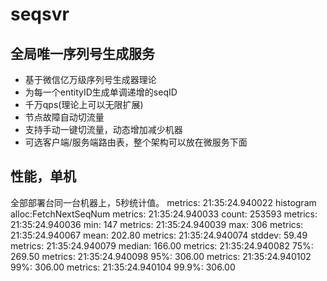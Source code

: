 # seqsvr

## 全局唯一序列号生成服务

- 基于微信亿万级序列号生成器理论
- 为每一个entityID生成单调递增的seqID
- 千万qps(理论上可以无限扩展)
- 节点故障自动切流量
- 支持手动一键切流量，动态增加减少机器
- 可选客户端/服务端路由表，整个架构可以放在微服务下面


## 性能，单机
全部部署台同一台机器上，5秒统计值。 
metrics: 21:35:24.940022 histogram alloc:FetchNextSeqNum
metrics: 21:35:24.940033   count:          253593
metrics: 21:35:24.940036   min:               147
metrics: 21:35:24.940039   max:               306
metrics: 21:35:24.940067   mean:              202.80
metrics: 21:35:24.940074   stddev:             59.49
metrics: 21:35:24.940079   median:            166.00
metrics: 21:35:24.940082   75%:               269.50
metrics: 21:35:24.940098   95%:               306.00
metrics: 21:35:24.940102   99%:               306.00
metrics: 21:35:24.940104   99.9%:             306.00

